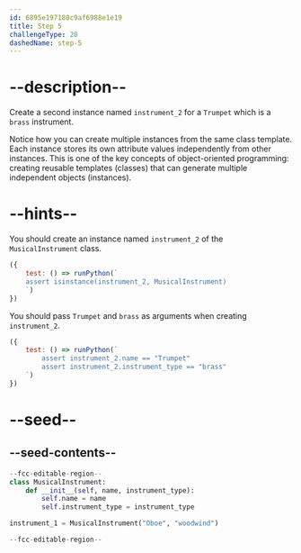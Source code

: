 ```yaml
---
id: 6895e197180c9af6988e1e19
title: Step 5
challengeType: 20
dashedName: step-5
---
```


# --description--

Create a second instance named `instrument_2` for a `Trumpet` which is a `brass` instrument.

Notice how you can create multiple instances from the same class template. Each instance stores its own attribute values independently from other instances. This is one of the key concepts of object-oriented programming: creating reusable templates (classes) that can generate multiple independent objects (instances).

# --hints--

You should create an instance named `instrument_2` of the `MusicalInstrument` class.

```js
({
    test: () => runPython(`
    assert isinstance(instrument_2, MusicalInstrument)
    `)
})
```

You should pass `Trumpet` and `brass` as arguments when creating `instrument_2`.

```js
({ 
    test: () => runPython(`
        assert instrument_2.name == "Trumpet"
        assert instrument_2.instrument_type == "brass" 
    `) 
})
```

# --seed--

## --seed-contents--

```py
--fcc-editable-region--
class MusicalInstrument:
    def __init__(self, name, instrument_type):
        self.name = name
        self.instrument_type = instrument_type

instrument_1 = MusicalInstrument("Oboe", "woodwind")

--fcc-editable-region--
```
